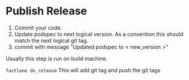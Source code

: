 # Publish Release

1. Commit your code.
2. Update podspec to next logical version. As a convention this should match the next logical git tag.
3. commit with message "Updated podspec to < new_version >"


Usually this step is run on build machine.

`fastlane do_release`
This will add git tag and push the git tags
